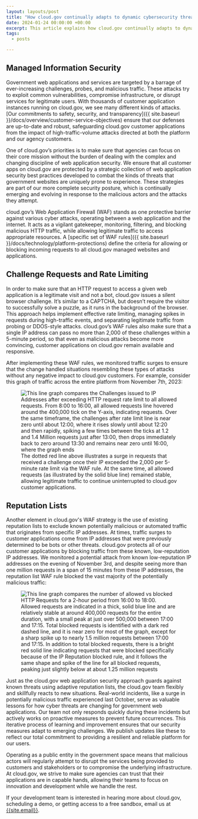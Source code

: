 ```yaml
---
layout: layouts/post
title: "How cloud.gov continually adapts to dynamic cybersecurity threats"
date: 2024-01-24 00:00:00 +00:00
excerpt: This article explains how cloud.gov continually adapts to dynamic cybersecurity threats.
tags:
  - posts

---
```


## Managed Information Security

Government web applications and services are targeted by a barrage of ever-increasing challenges, probes, and malicious traffic. These attacks try to exploit common vulnerabilities, compromise infrastructure, or disrupt services for legitimate users. 
With thousands of customer application instances running on cloud.gov, we see many different kinds of attacks. [Our commitments to safety, security, and transparency]({{ site.baseurl }}/docs/overview/customer-service-objectives) ensure that our defenses are up-to-date and robust, safeguarding cloud.gov customer applications from the impact of high-traffic-volume attacks directed at both the platform and our agency customers.

One of cloud.gov’s priorities is to make sure that agencies can focus on their core mission without the burden of dealing with the complex and changing discipline of web application security.  We ensure that all customer apps on cloud.gov are protected by a strategic collection of web application security best practices developed to combat the kinds of threats that government websites are uniquely prone to experience. These strategies are part of our more complete security posture, which is continually emerging and evolving in response to the malicious actors and the attacks they attempt.

cloud.gov’s Web Application Firewall (WAF) stands as one protective barrier against various cyber attacks, operating between a web application and the internet. It acts as a vigilant gatekeeper, monitoring, filtering, and blocking malicious HTTP traffic, while allowing legitimate traffic to access appropriate resources. A [specific set of WAF rules]({{ site.baseurl }}/docs/technology/platform-protections) define the criteria for allowing or blocking incoming requests to all cloud.gov managed websites and applications. 

## Challenge Requests and Rate Limiting

In order to make sure that an HTTP request to access a given web application is a legitimate visit and not a bot, cloud.gov issues a silent browser challenge. It’s similar to a CAPTCHA, but doesn’t require the visitor to successfully solve a puzzle, as it runs in the background of the browser. This approach helps implement effective rate limiting, managing spikes in requests during high-traffic events, and separating legitimate traffic from probing or DDOS-style attacks. cloud.gov’s WAF rules also make sure that a single IP address can pass no more than 2,000 of these challenges within a 5-minute period, so that even as malicious attacks become more convincing, customer applications on cloud.gov remain available and responsive.

After implementing these WAF rules, we monitored traffic surges to ensure that the change handled situations resembling these types of attacks without any negative impact to cloud.gov customers. For example, consider this graph of traffic across the entire platform from November 7th, 2023:

<figure class="content-image">
 <img alt="This line graph compares the Challenges issued to IP Addresses after exceeding HTTP request rate limit to all allowed requests. From 8:00 to 16:00, all allowed requests line hovered around the 400,000 tick on the Y-axis, indicating requests. Over the same timeframe, the challenges after rate limit line is near zero until about 12:00, where it rises slowly until about 12:20 and then rapidly, spiking a few times between the ticks at 1.2 and 1.4 Million requests just after 13:00, then drops immediately back to zero around 13:30 and remains near zero until 16:00, where the graph ends" src="{{site.baseurl}}/assets/images/content/illustrationLowRepBlockedRequests@2x.png" />
  <figcaption>The dotted red line above illustrates a surge in requests that received a challenge once their IP exceeded the 2,000 per 5-minute rate limit via the WAF rule. At the same time, all allowed requests (as illustrated by the solid blue line) remained stable, allowing legitimate traffic to continue uninterrupted to cloud.gov customer applications.</figcaption>
</figure>

## Reputation Lists

Another element in cloud.gov's WAF strategy is the use of existing reputation lists to exclude known potentially malicious or automated traffic that originates from specific IP addresses. At times, traffic surges to customer applications come from IP addresses that were previously determined to be bots or other threats. cloud.gov protects all of our customer applications by blocking traffic from these known, low-reputation IP addresses. We monitored a potential attack from known low-reputation IP addresses on the evening of November 3rd, and despite seeing more than one million requests in a span of 15 minutes from these IP addresses, the reputation list WAF rule blocked the vast majority of the potentially malicious traffic:

<figure class="content-image">
 <img alt="This line graph compares the number of allowed vs blocked HTTP Requests for a 2-hour period from 16:00 to 18:00. Allowed requests are indicated in a thick, solid blue line and are relatively stable at around 400,000 requests for the entire duration, with a small peak at just over 500,000 between 17:00 and 17:15. Total blocked requests is identified with a dark red dashed line, and it is near zero for most of the graph, except for a sharp spike up to nearly 1.5 million requests between 17:00 and 17:15. In addition to total blocked requests, there is a bright red solid line indicating requests that were blocked specifically because of the IP Reputation blocked rule, and it follows the same shape and spike of the line for all blocked requests, peaking just slightly below at about 1.25 million requests" src="{{site.baseurl}}/assets/images/content/illustrationChallengeRequests@2x.png" />
</figure>

Just as the cloud.gov web application security approach guards against known threats using adaptive reputation lists, the cloud.gov team flexibly and skillfully reacts to new situations. Real-world incidents, like a surge in potentially malicious traffic experienced last October, serve as valuable lessons for how cyber threats are changing for government web applications. Our team not only responds quickly during these incidents but actively works on proactive measures to prevent future occurrences. This iterative process of learning and improvement ensures that our security measures adapt to emerging challenges. We publish updates like these to reflect our total commitment to providing a resilient and reliable platform for our users. 

Operating as a public entity in the government space means that malicious actors will regularly attempt to disrupt the services being provided to customers and stakeholders or to compromise the underlying infrastructure. At cloud.gov, we strive to make sure agencies can trust that their applications are in capable hands, allowing their teams to focus on innovation and development while we handle the rest.

If your development team is interested in hearing more about cloud.gov, scheduling a demo, or getting access to a free sandbox, email us at [{{site.email}}](mailto:{{site.email}}).